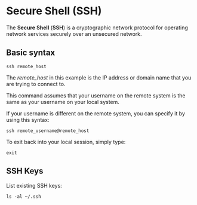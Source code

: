 # Secure Shell (SSH)

The **Secure Shell** (**SSH**) is a cryptographic network protocol for operating network services securely over an unsecured network.

## Basic syntax

```console
ssh remote_host
```

The *remote_host* in this example is the IP address or domain name that you are trying to connect to.

This command assumes that your username on the remote system is the same as your username on your local system.

If your username is different on the remote system, you can specify it by using this syntax:

```console
ssh remote_username@remote_host
```

To exit back into your local session, simply type:

```console
exit
```

## SSH Keys

List existing SSH keys:

```console
ls -al ~/.ssh
```
